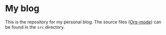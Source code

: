 # My blog

This is the repository for my personal blog. The source files
([Org-mode](http://orgmode.org/)) can be found in the `src` directory.
